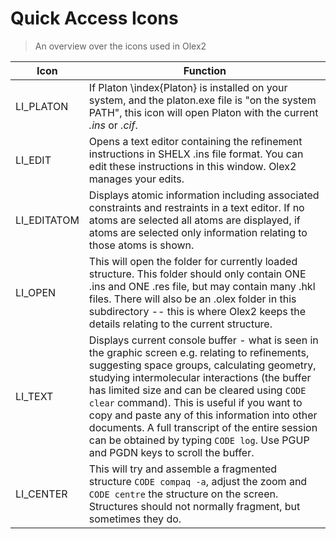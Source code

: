 # Quick Access Icons
> An overview over the icons used in Olex2


|Icon   |    Function  |
|------ |    ------------------------------------------------------------------|
|LI_PLATON |  If Platon \index{Platon} is installed on your system, and the platon.exe file is "on the system PATH", this icon will open Platon with the current *.ins* or *.cif*.|
|LI_EDIT |    Opens a text editor containing the refinement instructions in SHELX .ins file format. You can edit these instructions in this window. Olex2 manages your edits.|
|LI_EDITATOM |Displays atomic information including associated constraints and restraints in a text editor. If no atoms are selected all atoms are displayed, if atoms are selected only information relating to those atoms is shown.|
|LI_OPEN |    This will open the folder for currently loaded structure. This folder should only contain ONE .ins and ONE .res file, but may contain many .hkl files. There will also be an .olex folder in this subdirectory -- this is where Olex2 keeps the details relating to the current structure.|
|LI_TEXT |    Displays current console buffer - what is seen in the graphic screen e.g. relating to refinements, suggesting space groups, calculating geometry, studying intermolecular interactions (the buffer has limited size and can be cleared using `CODE clear` command). This is useful if you want to copy and paste any of this information into other documents. A full transcript of the entire session can be obtained by typing `CODE log`. Use PGUP and PGDN keys to scroll the buffer.|
|LI_CENTER |  This will try and assemble a fragmented structure `CODE compaq -a`, adjust the zoom and `CODE centre` the structure on the screen. Structures should not normally fragment, but sometimes they do.|